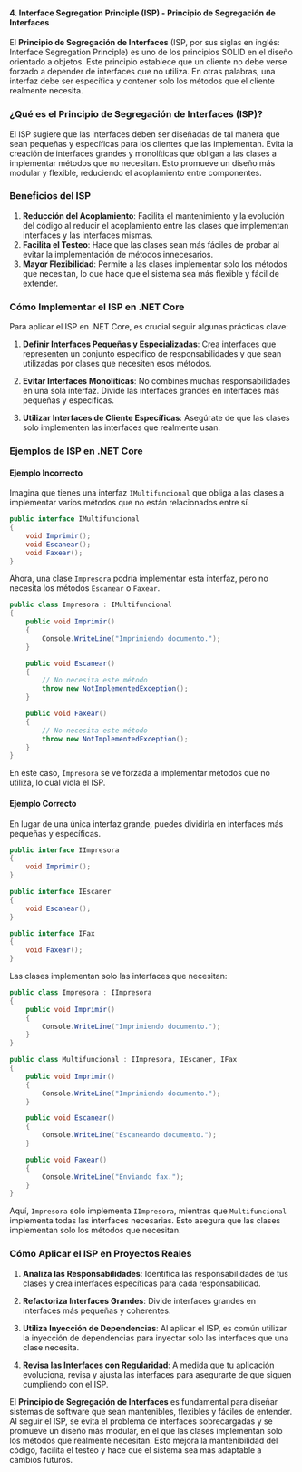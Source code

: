 #### **4. Interface Segregation Principle (ISP) - Principio de Segregación de Interfaces**

El **Principio de Segregación de Interfaces** (ISP, por sus siglas en inglés: Interface Segregation Principle) es uno de los principios SOLID en el diseño orientado a objetos. Este principio establece que un cliente no debe verse forzado a depender de interfaces que no utiliza. En otras palabras, una interfaz debe ser específica y contener solo los métodos que el cliente realmente necesita.

### ¿Qué es el Principio de Segregación de Interfaces (ISP)?

El ISP sugiere que las interfaces deben ser diseñadas de tal manera que sean pequeñas y específicas para los clientes que las implementan. Evita la creación de interfaces grandes y monolíticas que obligan a las clases a implementar métodos que no necesitan. Esto promueve un diseño más modular y flexible, reduciendo el acoplamiento entre componentes.

### Beneficios del ISP

1. **Reducción del Acoplamiento**: Facilita el mantenimiento y la evolución del código al reducir el acoplamiento entre las clases que implementan interfaces y las interfaces mismas.
2. **Facilita el Testeo**: Hace que las clases sean más fáciles de probar al evitar la implementación de métodos innecesarios.
3. **Mayor Flexibilidad**: Permite a las clases implementar solo los métodos que necesitan, lo que hace que el sistema sea más flexible y fácil de extender.

### Cómo Implementar el ISP en .NET Core

Para aplicar el ISP en .NET Core, es crucial seguir algunas prácticas clave:

1. **Definir Interfaces Pequeñas y Especializadas**: Crea interfaces que representen un conjunto específico de responsabilidades y que sean utilizadas por clases que necesiten esos métodos.

2. **Evitar Interfaces Monolíticas**: No combines muchas responsabilidades en una sola interfaz. Divide las interfaces grandes en interfaces más pequeñas y específicas.

3. **Utilizar Interfaces de Cliente Específicas**: Asegúrate de que las clases solo implementen las interfaces que realmente usan.

### Ejemplos de ISP en .NET Core

#### Ejemplo Incorrecto

Imagina que tienes una interfaz `IMultifuncional` que obliga a las clases a implementar varios métodos que no están relacionados entre sí.

```csharp
public interface IMultifuncional
{
    void Imprimir();
    void Escanear();
    void Faxear();
}
```

Ahora, una clase `Impresora` podría implementar esta interfaz, pero no necesita los métodos `Escanear` o `Faxear`.

```csharp
public class Impresora : IMultifuncional
{
    public void Imprimir()
    {
        Console.WriteLine("Imprimiendo documento.");
    }

    public void Escanear()
    {
        // No necesita este método
        throw new NotImplementedException();
    }

    public void Faxear()
    {
        // No necesita este método
        throw new NotImplementedException();
    }
}
```

En este caso, `Impresora` se ve forzada a implementar métodos que no utiliza, lo cual viola el ISP.

#### Ejemplo Correcto

En lugar de una única interfaz grande, puedes dividirla en interfaces más pequeñas y específicas.

```csharp
public interface IImpresora
{
    void Imprimir();
}

public interface IEscaner
{
    void Escanear();
}

public interface IFax
{
    void Faxear();
}
```

Las clases implementan solo las interfaces que necesitan:

```csharp
public class Impresora : IImpresora
{
    public void Imprimir()
    {
        Console.WriteLine("Imprimiendo documento.");
    }
}

public class Multifuncional : IImpresora, IEscaner, IFax
{
    public void Imprimir()
    {
        Console.WriteLine("Imprimiendo documento.");
    }

    public void Escanear()
    {
        Console.WriteLine("Escaneando documento.");
    }

    public void Faxear()
    {
        Console.WriteLine("Enviando fax.");
    }
}
```

Aquí, `Impresora` solo implementa `IImpresora`, mientras que `Multifuncional` implementa todas las interfaces necesarias. Esto asegura que las clases implementan solo los métodos que necesitan.

### Cómo Aplicar el ISP en Proyectos Reales

1. **Analiza las Responsabilidades**: Identifica las responsabilidades de tus clases y crea interfaces específicas para cada responsabilidad.

2. **Refactoriza Interfaces Grandes**: Divide interfaces grandes en interfaces más pequeñas y coherentes.

3. **Utiliza Inyección de Dependencias**: Al aplicar el ISP, es común utilizar la inyección de dependencias para inyectar solo las interfaces que una clase necesita.

4. **Revisa las Interfaces con Regularidad**: A medida que tu aplicación evoluciona, revisa y ajusta las interfaces para asegurarte de que siguen cumpliendo con el ISP.

El **Principio de Segregación de Interfaces** es fundamental para diseñar sistemas de software que sean mantenibles, flexibles y fáciles de entender. Al seguir el ISP, se evita el problema de interfaces sobrecargadas y se promueve un diseño más modular, en el que las clases implementan solo los métodos que realmente necesitan. Esto mejora la mantenibilidad del código, facilita el testeo y hace que el sistema sea más adaptable a cambios futuros.

